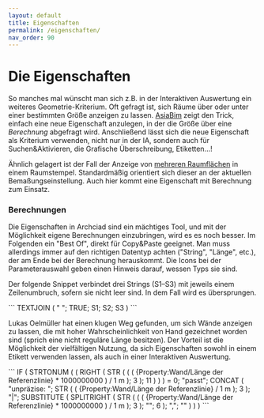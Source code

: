 ```yaml
---
layout: default
title: Eigenschaften
permalink: /eigenschaften/
nav_order: 90
---
```

# Die Eigenschaften

So manches mal wünscht man sich z.B. in der Interaktiven Auswertung ein weiteres Geometrie-Kriterium. Oft gefragt ist, sich Räume über oder unter einer bestimmten Größe anzeigen zu lassen. [AsiaBim](https://asiabim.wordpress.com/2020/04/23/using-geometry-information-as-scheduling-criteria/) zeigt den Trick, einfach eine neue Eigenschaft anzulegen, in der die Größe über eine _Berechnung_ abgefragt wird.
Anschließend lässt sich die neue Eigenschaft als Kriterium verwenden, nicht nur in der IA, sondern auch für Suchen&Aktivieren, die Grafische Überschreibung, Etiketten...!

Ähnlich gelagert ist der Fall der Anzeige von [mehreren Raumflächen](https://asiabim.wordpress.com/2020/04/08/multiple-area-units-in-zones/) in einem Raumstempel. Standardmäßig orientiert sich dieser an der aktuellen Bemaßungseinstellung. Auch hier kommt eine Eigenschaft mit Berechnung zum Einsatz.



### Berechnungen
Die Eigenschaften in Archciad sind ein mächtiges Tool, und mit der Möglichkeit eigene Berechnungen einzubringen, wird es es noch besser.
Im Folgenden ein "Best Of", direkt für Copy&Paste geeignet. Man muss allerdings immer auf den richtigen Datentyp achten ("String", "Länge", etc.), der am Ende bei der Berechnung herauskommt. Die Icons bei der Parameterauswahl geben einen Hinweis darauf, wessen Typs sie sind.  

<div class="code-example" markdown="1">

Der folgende Snippet verbindet drei Strings (S1–S3) mit jeweils einem Zeilenumbruch, sofern sie nicht leer sind. In dem Fall wird es übersprungen.

</div>
```
TEXTJOIN ( "
"; TRUE; S1; S2; S3 )
```


<div class="code-example" markdown="1">

Lukas Oelmüller hat einen klugen Weg gefunden, um sich Wände anzeigen zu lassen, die mit hoher Wahrscheinlichkeit von Hand gezeichnet worden sind (sprich eine nicht reguläre Länge besitzen). Der Vorteil ist die Möglichkeit der vielfältigen Nutzung, da sich Eigenschaften sowohl in einem Etikett verwenden lassen, als auch in einer Interaktiven Auswertung.

</div>
```
IF ( 
  STRTONUM ( ( 
    RIGHT ( 
      STR ( ( ( {Property:Wand/Länge der Referenzlinie} * 1000000000 ) / 1 m ); 3 );
    11 ) ) ) 
    = 0; "passt"; 
  CONCAT ( "unpräzise: "; STR ( ( {Property:Wand/Länge der Referenzlinie} / 1 m ); 3 ); 
           "|"; 
           SUBSTITUTE ( 
             SPLITRIGHT ( 
               STR ( ( ( {Property:Wand/Länge der Referenzlinie} * 1000000000 ) / 1 m ); 3 ); 
               ""; 6 ); 
           ","; "" ) 
  ) )
```

